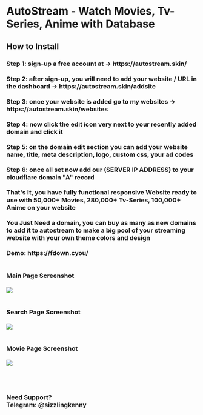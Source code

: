 <h1>AutoStream - Watch Movies, Tv-Series, Anime with Database</h1>

<h2>How to Install</h2>

<h3>Step 1: sign-up a free account at -> https://autostream.skin/
<br><br>
Step 2: after sign-up, you will need to add your website / URL in the dashboard -> https://autostream.skin/addsite
<br><br>
Step 3: once your website is added go to my websites -> https://autostream.skin/websites
<br><br>
Step 4: now click the edit icon very next to your recently added domain and click it
<br><br>
Step 5: on the domain edit section you can add your website name, title, meta description, logo, custom css, your ad codes 
<br><br>
Step 6: once all set now add our (SERVER IP ADDRESS) to your cloudflare domain "A" record 
<br><br>
That's It, you have fully functional responsive Website ready to use with 50,000+ Movies, 280,000+ Tv-Series, 100,000+ Anime on your website
<br><br>
You Just Need a domain, you can buy as many as new domains to add it to autostream to make a big pool of your streaming website with your own theme colors and design
<br><br>
Demo: https://fdown.cyou/
<br><br><br>
Main Page Screenshot<br><br>
<img src="https://raw.githubusercontent.com/sizzlingkenny/filmato-movie-script-php/main/img/filmato-main.png">
<br><br><br>
Search Page Screenshot<br><br>
<img src="https://raw.githubusercontent.com/sizzlingkenny/filmato-movie-script-php/main/img/filmato-srch.png">
<br><br><br>
Movie Page Screenshot<br><br>
<img src="https://raw.githubusercontent.com/sizzlingkenny/filmato-movie-script-php/main/img/filmato-movie.png">
</h3>
<br><br>
<h3>Need Support? <br> Telegram: @sizzlingkenny</h3>
